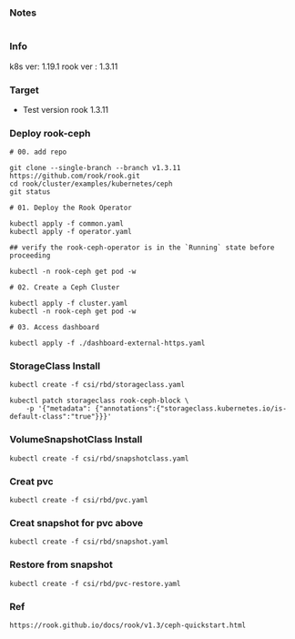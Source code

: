 ###  Notes
```
```

### Info
k8s ver: 1.19.1
rook ver : 1.3.11

### Target
- Test version rook 1.3.11

### Deploy rook-ceph
```
# 00. add repo

git clone --single-branch --branch v1.3.11 https://github.com/rook/rook.git
cd rook/cluster/examples/kubernetes/ceph
git status

# 01. Deploy the Rook Operator

kubectl apply -f common.yaml
kubectl apply -f operator.yaml

## verify the rook-ceph-operator is in the `Running` state before proceeding

kubectl -n rook-ceph get pod -w

# 02. Create a Ceph Cluster

kubectl apply -f cluster.yaml
kubectl -n rook-ceph get pod -w

# 03. Access dashboard

kubectl apply -f ./dashboard-external-https.yaml

```

### StorageClass Install
```
kubectl create -f csi/rbd/storageclass.yaml

kubectl patch storageclass rook-ceph-block \
    -p '{"metadata": {"annotations":{"storageclass.kubernetes.io/is-default-class":"true"}}}'

```

### VolumeSnapshotClass Install
```
kubectl create -f csi/rbd/snapshotclass.yaml
```

### Creat pvc
```
kubectl create -f csi/rbd/pvc.yaml
```

### Creat snapshot for pvc above
```
kubectl create -f csi/rbd/snapshot.yaml
```

### Restore from snapshot
```
kubectl create -f csi/rbd/pvc-restore.yaml
```

### Ref
```
https://rook.github.io/docs/rook/v1.3/ceph-quickstart.html

```